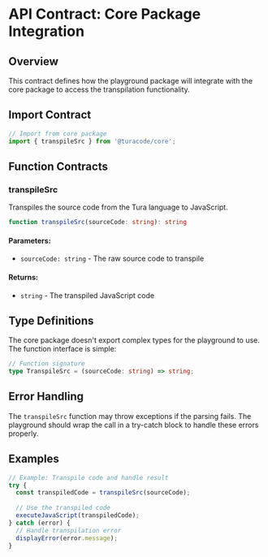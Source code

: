# API Contract: Core Package Integration

## Overview

This contract defines how the playground package will integrate with the core package to access the transpilation functionality.

## Import Contract

```typescript
// Import from core package
import { transpileSrc } from '@turacode/core';
```

## Function Contracts

### transpileSrc

Transpiles the source code from the Tura language to JavaScript.

```typescript
function transpileSrc(sourceCode: string): string
```

#### Parameters:
- `sourceCode: string` - The raw source code to transpile

#### Returns:
- `string` - The transpiled JavaScript code

## Type Definitions

The core package doesn't export complex types for the playground to use. The function interface is simple:

```typescript
// Function signature
type TranspileSrc = (sourceCode: string) => string;
```

## Error Handling

The `transpileSrc` function may throw exceptions if the parsing fails. The playground should wrap the call in a try-catch block to handle these errors properly.

## Examples

```typescript
// Example: Transpile code and handle result
try {
  const transpiledCode = transpileSrc(sourceCode);
  
  // Use the transpiled code
  executeJavaScript(transpiledCode);
} catch (error) {
  // Handle transpilation error
  displayError(error.message);
}
```